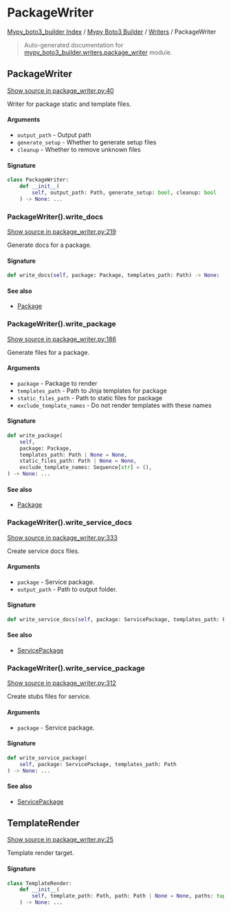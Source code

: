 # PackageWriter

[Mypy_boto3_builder Index](../../README.md#mypy_boto3_builder-index) / [Mypy Boto3 Builder](../index.md#mypy-boto3-builder) / [Writers](./index.md#writers) / PackageWriter

> Auto-generated documentation for [mypy_boto3_builder.writers.package_writer](https://github.com/youtype/mypy_boto3_builder/blob/main/mypy_boto3_builder/writers/package_writer.py) module.

## PackageWriter

[Show source in package_writer.py:40](https://github.com/youtype/mypy_boto3_builder/blob/main/mypy_boto3_builder/writers/package_writer.py#L40)

Writer for package static and template files.

#### Arguments

- `output_path` - Output path
- `generate_setup` - Whether to generate setup files
- `cleanup` - Whether to remove unknown files

#### Signature

```python
class PackageWriter:
    def __init__(
        self, output_path: Path, generate_setup: bool, cleanup: bool
    ) -> None: ...
```

### PackageWriter().write_docs

[Show source in package_writer.py:219](https://github.com/youtype/mypy_boto3_builder/blob/main/mypy_boto3_builder/writers/package_writer.py#L219)

Generate docs for a package.

#### Signature

```python
def write_docs(self, package: Package, templates_path: Path) -> None: ...
```

#### See also

- [Package](../structures/package.md#package)

### PackageWriter().write_package

[Show source in package_writer.py:186](https://github.com/youtype/mypy_boto3_builder/blob/main/mypy_boto3_builder/writers/package_writer.py#L186)

Generate files for a package.

#### Arguments

- `package` - Package to render
- `templates_path` - Path to Jinja templates for package
- `static_files_path` - Path to static files for package
- `exclude_template_names` - Do not render templates with these names

#### Signature

```python
def write_package(
    self,
    package: Package,
    templates_path: Path | None = None,
    static_files_path: Path | None = None,
    exclude_template_names: Sequence[str] = (),
) -> None: ...
```

#### See also

- [Package](../structures/package.md#package)

### PackageWriter().write_service_docs

[Show source in package_writer.py:333](https://github.com/youtype/mypy_boto3_builder/blob/main/mypy_boto3_builder/writers/package_writer.py#L333)

Create service docs files.

#### Arguments

- `package` - Service package.
- `output_path` - Path to output folder.

#### Signature

```python
def write_service_docs(self, package: ServicePackage, templates_path: Path) -> None: ...
```

#### See also

- [ServicePackage](../structures/service_package.md#servicepackage)

### PackageWriter().write_service_package

[Show source in package_writer.py:312](https://github.com/youtype/mypy_boto3_builder/blob/main/mypy_boto3_builder/writers/package_writer.py#L312)

Create stubs files for service.

#### Arguments

- `package` - Service package.

#### Signature

```python
def write_service_package(
    self, package: ServicePackage, templates_path: Path
) -> None: ...
```

#### See also

- [ServicePackage](../structures/service_package.md#servicepackage)



## TemplateRender

[Show source in package_writer.py:25](https://github.com/youtype/mypy_boto3_builder/blob/main/mypy_boto3_builder/writers/package_writer.py#L25)

Template render target.

#### Signature

```python
class TemplateRender:
    def __init__(
        self, template_path: Path, path: Path | None = None, paths: tuple[Path, ...] = ()
    ) -> None: ...
```
